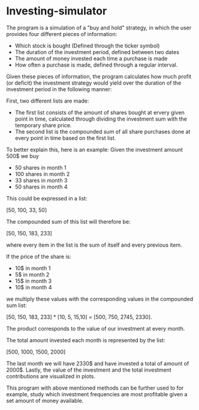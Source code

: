 # Investing-simulator

The program is a simulation of a "buy and hold" strategy, in which the user provides four different pieces of information:
- Which stock is bought (Defined through the ticker symbol)
- The duration of the investment period, defined between two dates
- The amount of money invested each time a purchase is made
- How often a purchase is made, defined through a regular interval.

Given these pieces of information, the program calculates how much profit (or deficit) the investment strategy would yield over the duration of the investment period in the following manner:


First, two different lists are made:
- The first list consists of the amount of shares bought at ervery given point in time, calculated through dividing the investment sum with the temporary share price.
- The second list is the compounded sum of all share purchases done at every point in time based on the first list.
 
To better explain this, here is an example:
Given the investment amount 500$ we buy

- 50 shares in month 1
- 100 shares in month 2
- 33 shares in month 3 
- 50 shares in month 4

This could be expressed in a list:

[50, 100, 33, 50]

The compounded sum of this list will therefore be:

[50, 150, 183, 233]

where every item in the list is the sum of itself and every previous item. 

If the price of the share is:

- 10$ in month 1
- 5$ in month 2
- 15$ in month 3 
- 10$ in month 4 

we multiply these values with the corresponding values in the compounded sum list:

[50, 150, 183, 233] * [10, 5, 15,10] = [500, 750, 2745, 2330]. 

The product corresponds to the value of our investment at every month.

The total amount invested each month is represented by the list: 

[500, 1000, 1500, 2000]

The last month we will have 2330$ and have invested a total of amount of 2000$. Lastly, the value of the investment and the total investment contributions are visualized in plots.

This program with above mentioned methods can be further used to for example, study which investment frequencies are most profitable given a set amount of money available.
